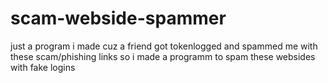 # scam-webside-spammer
just a program i made cuz a friend got tokenlogged and spammed me with these scam/phishing links so i made a programm to spam these websides with fake logins
